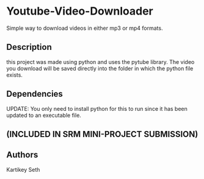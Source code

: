# Youtube-Video-Downloader
Simple way to download videos in either mp3 or mp4 formats.

## Description
this project was made using python and uses the pytube library.
The video you download will be saved directly into the folder in which the python file exists.


## Dependencies
UPDATE:
You only need to install python for this to run since it has been updated to an executable file.

## (INCLUDED IN SRM MINI-PROJECT SUBMISSION)

## Authors
Kartikey Seth 

